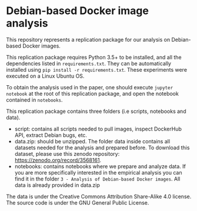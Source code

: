 # Debian-based Docker image analysis
This repository represents a replication package for our analysis on Debian-based Docker images.

This replication package requires Python 3.5+ to be installed, and all the dependencies listed in ``requirements.txt``.
They can be automatically installed using ``pip install -r requirements.txt``. 
These experiments were executed on a Linux Ubuntu OS.

To obtain the analysis used in the paper, one should execute ``jupyter notebook`` at the root of this replication package, and open the notebook contained in ``notebooks``.

This replication package contains three folders (i.e scripts, notebooks and data).
- script: contains all scripts needed to pull images, inspect DockerHub API, extract Debian bugs, etc.
- data.zip: should be unzipped. The folder data inside contains all datasets needed for the analysis and prepared before. To download this dataset, please use this zenodo repository: https://zenodo.org/record/3568161.
- notebooks: contains notebooks where we prepare and analyze data. If you are more specifically interested in the empirical analysis you can find it in the folder ``3 - Analysis of Debian-based Docker images``. All data is already provided in data.zip

The data is under the Creative Commons Attribution Share-Alike 4.0 license.
The source code is under the GNU General Public License.
